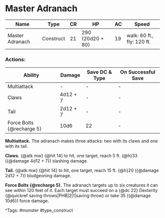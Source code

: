 # Master Adranach

| Name | Type | CR | HP | AC | Speed |
|------|------|----|----|----|-------|
| Master Adranach | Construct | 21 | 290 (20d20 + 80) | 19 | walk: 60 ft., fly: 120 ft. |

### Actions:

| Ability | Damage | Save DC & Type | On Successful Save |
|---------|--------|----------------|--------------------|
| Multiattack | - | - | - |
| Claws | 4d12 + 7 | - | - |
| Tail | 2d12 + 7 | - | - |
| Force Bolts {@recharge 5} | 10d6 | 22 | - |


**Multiattack.** The adranach makes three attacks: two with its claws and one with its tail.

**Claws.** {@atk mw} {@hit 14} to hit, one target, reach 5 ft. {@h}33 ({@damage 4d12 + 7}) slashing damage.

**Tail.** {@atk mw} {@hit 14} to hit, one target, reach 15 ft. {@h}20 ({@damage 2d12 + 7}) bludgeoning damage.

**Force Bolts {@recharge 5}.** The adranach targets up to six creatures it can see within 120 feet of it. Each target must succeed on a {@dc 22} Dexterity {@quickref saving throws|PHB|2|1|saving throw} or take 35 ({@damage 10d6}) force damage.

^Tags: #monster #type_construct